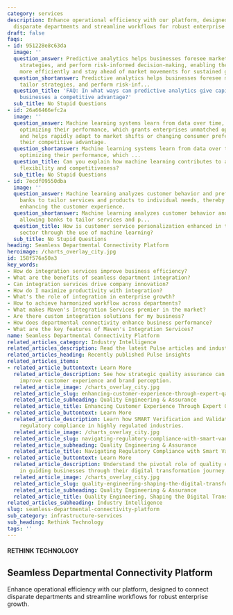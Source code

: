 ```yaml
---
category: services
description: Enhance operational efficiency with our platform, designed to connect
  disparate departments and streamline workflows for robust enterprise growth.
draft: false
faqs:
- id: 951228e8c63da
  image: ''
  question_answer: Predictive analytics helps businesses foresee market trends, tailor
    strategies, and perform risk-informed decision-making, enabling them to operate
    more efficiently and stay ahead of market movements for sustained growth and profitability.
  question_shortanswer: Predictive analytics helps businesses foresee market trends,
    tailor strategies, and perform risk-inf...
  question_title: 'FAQ: In what ways can predictive analytics give capital market
    businesses a competitive advantage?'
  sub_title: No Stupid Questions
- id: 26a66466efc2a
  image: ''
  question_answer: Machine learning systems learn from data over time, continually
    optimizing their performance, which grants enterprises unmatched operational flexibility
    and helps rapidly adapt to market shifts or changing consumer preferences, bolstering
    their competitive advantage.
  question_shortanswer: Machine learning systems learn from data over time, continually
    optimizing their performance, which ...
  question_title: Can you explain how machine learning contributes to an enterprise's
    flexibility and competitiveness?
  sub_title: No Stupid Questions
- id: 7ecdf09550dba
  image: ''
  question_answer: Machine learning analyzes customer behavior and preferences, allowing
    banks to tailor services and products to individual needs, thereby significantly
    enhancing the customer experience.
  question_shortanswer: Machine learning analyzes customer behavior and preferences,
    allowing banks to tailor services and p...
  question_title: How is customer service personalization enhanced in the banking
    sector through the use of machine learning?
  sub_title: No Stupid Questions
heading: Seamless Departmental Connectivity Platform
heroimage: /charts_overlay_city.jpg
id: 158f576a50a3
key_words:
- How do integration services improve business efficiency?
- What are the benefits of seamless department integration?
- Can integration services drive company innovation?
- How do I maximize productivity with integration?
- What's the role of integration in enterprise growth?
- How to achieve harmonized workflow across departments?
- What makes Maven's Integration Services premier in the market?
- Are there custom integration solutions for my business?
- How does departmental connectivity enhance business performance?
- What are the key features of Maven's Integration Services?
name: Seamless Departmental Connectivity Platform
related_articles_category: Industry Intelligence
related_articles_description: Read the latest Pulse articles and industry insights.
related_articles_heading: Recently published Pulse insights
related_articles_items:
- related_article_buttontext: Learn More
  related_article_description: See how strategic quality assurance can significantly
    improve customer experience and brand perception.
  related_article_image: /charts_overlay_city.jpg
  related_article_slug: enhancing-customer-experience-through-expert-qa
  related_article_subheading: Quality Engineering & Assurance
  related_article_title: Enhancing Customer Experience Through Expert QA
- related_article_buttontext: Learn More
  related_article_description: Learn how SMART Verification and Validation streamline
    regulatory compliance in highly regulated industries.
  related_article_image: /charts_overlay_city.jpg
  related_article_slug: navigating-regulatory-compliance-with-smart-vandv
  related_article_subheading: Quality Engineering & Assurance
  related_article_title: Navigating Regulatory Compliance with Smart VandV
- related_article_buttontext: Learn More
  related_article_description: Understand the pivotal role of quality engineering
    in guiding businesses through their digital transformation journey.
  related_article_image: /charts_overlay_city.jpg
  related_article_slug: quality-engineering-shaping-the-digital-transformation
  related_article_subheading: Quality Engineering & Assurance
  related_article_title: Quality Engineering, Shaping the Digital Transformation
related_articles_subheading: Industry Intelligence
slug: seamless-departmental-connectivity-platform
sub_category: infrastructure-services
sub_heading: Rethink Technology
tags: ''
---
```


#### RETHINK TECHNOLOGY
## Seamless Departmental Connectivity Platform
Enhance operational efficiency with our platform, designed to connect disparate departments and streamline workflows for robust enterprise growth.